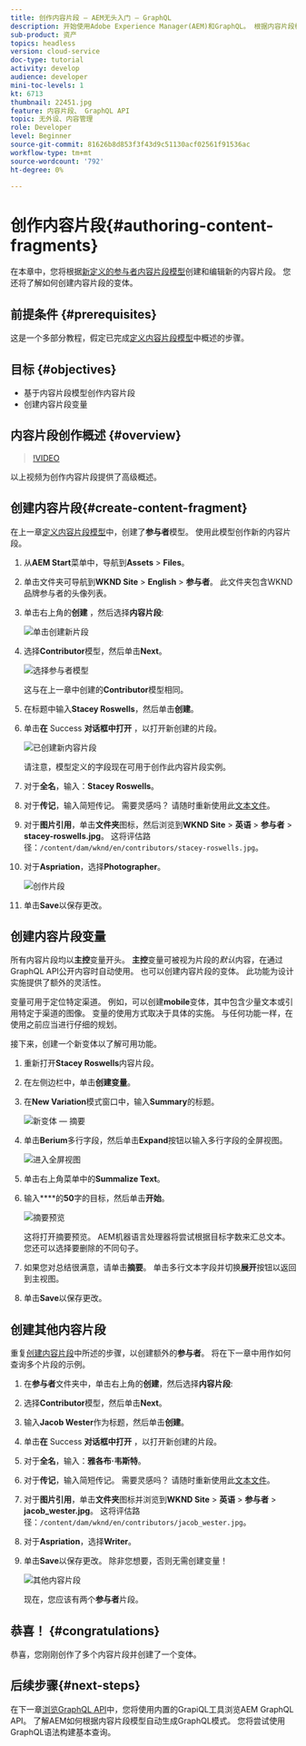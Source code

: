 ```yaml
---
title: 创作内容片段 — AEM无头入门 — GraphQL
description: 开始使用Adobe Experience Manager(AEM)和GraphQL。 根据内容片段模型创建和编辑新的内容片段。 了解如何创建内容片段的变体。
sub-product: 资产
topics: headless
version: cloud-service
doc-type: tutorial
activity: develop
audience: developer
mini-toc-levels: 1
kt: 6713
thumbnail: 22451.jpg
feature: 内容片段、 GraphQL API
topic: 无外设、内容管理
role: Developer
level: Beginner
source-git-commit: 81626b8d853f3f43d9c51130acf02561f91536ac
workflow-type: tm+mt
source-wordcount: '792'
ht-degree: 0%

---
```



# 创作内容片段{#authoring-content-fragments}

在本章中，您将根据[新定义的参与者内容片段模型](./content-fragment-models.md)创建和编辑新的内容片段。 您还将了解如何创建内容片段的变体。

## 前提条件 {#prerequisites}

这是一个多部分教程，假定已完成[定义内容片段模型](./content-fragment-models.md)中概述的步骤。

## 目标 {#objectives}

* 基于内容片段模型创作内容片段
* 创建内容片段变量

## 内容片段创作概述 {#overview}

>[!VIDEO](https://video.tv.adobe.com/v/22451/?quality=12&learn=on)

以上视频为创作内容片段提供了高级概述。

## 创建内容片段{#create-content-fragment}

在上一章[定义内容片段模型](./content-fragment-models.md)中，创建了&#x200B;**参与者**&#x200B;模型。 使用此模型创作新的内容片段。

1. 从&#x200B;**AEM Start**&#x200B;菜单中，导航到&#x200B;**Assets** > **Files**。
1. 单击文件夹可导航到&#x200B;**WKND Site** > **English** > **参与者**。 此文件夹包含WKND品牌参与者的头像列表。

1. 单击右上角的&#x200B;**创建** ，然后选择&#x200B;**内容片段**:

   ![单击创建新片段](assets/author-content-fragments/create-content-fragment-menu.png)

1. 选择&#x200B;**Contributor**&#x200B;模型，然后单击&#x200B;**Next**。

   ![选择参与者模型](assets/author-content-fragments/select-contributor-model.png)

   这与在上一章中创建的&#x200B;**Contributor**&#x200B;模型相同。

1. 在标题中输入&#x200B;**Stacey Roswells**，然后单击&#x200B;**创建**。
1. 单击&#x200B;**在** Success **对话框中打开** ，以打开新创建的片段。

   ![已创建新内容片段](assets/author-content-fragments/new-content-fragment.png)

   请注意，模型定义的字段现在可用于创作此内容片段实例。

1. 对于&#x200B;**全名**，输入：**Stacey Roswells**。
1. 对于&#x200B;**传记**，输入简短传记。 需要灵感吗？ 请随时重新使用此[文本文件](assets/author-content-fragments/stacey-roswells-bio.txt)。
1. 对于&#x200B;**图片引用**，单击&#x200B;**文件夹**&#x200B;图标，然后浏览到&#x200B;**WKND Site** > **英语** > **参与者** > **stacey-roswells.jpg**。 这将评估路径：`/content/dam/wknd/en/contributors/stacey-roswells.jpg`。
1. 对于&#x200B;**Aspriation**，选择&#x200B;**Photographer**。

   ![创作片段](assets/author-content-fragments/stacye-roswell-fragment-authored.png)

1. 单击&#x200B;**Save**&#x200B;以保存更改。

## 创建内容片段变量

所有内容片段均以&#x200B;**主控**&#x200B;变量开头。 **主控**&#x200B;变量可被视为片段的&#x200B;*默认*&#x200B;内容，在通过GraphQL API公开内容时自动使用。 也可以创建内容片段的变体。 此功能为设计实施提供了额外的灵活性。

变量可用于定位特定渠道。 例如，可以创建&#x200B;**mobile**&#x200B;变体，其中包含少量文本或引用特定于渠道的图像。 变量的使用方式取决于具体的实施。 与任何功能一样，在使用之前应当进行仔细的规划。

接下来，创建一个新变体以了解可用功能。

1. 重新打开&#x200B;**Stacey Roswells**&#x200B;内容片段。
1. 在左侧边栏中，单击&#x200B;**创建变量**。
1. 在&#x200B;**New Variation**&#x200B;模式窗口中，输入&#x200B;**Summary**&#x200B;的标题。

   ![新变体 — 摘要](assets/author-content-fragments/new-variation-summary.png)

1. 单击&#x200B;**Berium**&#x200B;多行字段，然后单击&#x200B;**Expand**&#x200B;按钮以输入多行字段的全屏视图。

   ![进入全屏视图](assets/author-content-fragments/enter-full-screen-view.png)

1. 单击右上角菜单中的&#x200B;**Summalize Text**。

1. 输入&#x200B;****&#x200B;的&#x200B;**50**&#x200B;字的目标，然后单击&#x200B;**开始**。

   ![摘要预览](assets/author-content-fragments/summarize-text-preview.png)

   这将打开摘要预览。 AEM机器语言处理器将尝试根据目标字数来汇总文本。 您还可以选择要删除的不同句子。

1. 如果您对总结很满意，请单击&#x200B;**摘要**。 单击多行文本字段并切换&#x200B;**展开**&#x200B;按钮以返回到主视图。

1. 单击&#x200B;**Save**&#x200B;以保存更改。

## 创建其他内容片段

重复[创建内容片段](#create-content-fragment)中所述的步骤，以创建额外的&#x200B;**参与者**。 将在下一章中用作如何查询多个片段的示例。

1. 在&#x200B;**参与者**&#x200B;文件夹中，单击右上角的&#x200B;**创建**，然后选择&#x200B;**内容片段**:
1. 选择&#x200B;**Contributor**&#x200B;模型，然后单击&#x200B;**Next**。
1. 输入&#x200B;**Jacob Wester**&#x200B;作为标题，然后单击&#x200B;**创建**。
1. 单击&#x200B;**在** Success **对话框中打开** ，以打开新创建的片段。
1. 对于&#x200B;**全名**，输入：**雅各布·韦斯特**。
1. 对于&#x200B;**传记**，输入简短传记。 需要灵感吗？ 请随时重新使用此[文本文件](assets/author-content-fragments/jacob-wester.txt)。
1. 对于&#x200B;**图片引用**，单击&#x200B;**文件夹**&#x200B;图标并浏览到&#x200B;**WKND Site** > **英语** > **参与者** > **jacob_wester.jpg**。 这将评估路径：`/content/dam/wknd/en/contributors/jacob_wester.jpg`。
1. 对于&#x200B;**Aspriation**，选择&#x200B;**Writer**。
1. 单击&#x200B;**Save**&#x200B;以保存更改。 除非您想要，否则无需创建变量！

   ![其他内容片段](assets/author-content-fragments/additional-content-fragment.png)

   现在，您应该有两个&#x200B;**参与者**&#x200B;片段。

## 恭喜！ {#congratulations}

恭喜，您刚刚创作了多个内容片段并创建了一个变体。

## 后续步骤{#next-steps}

在下一章[浏览GraphQL API](explore-graphql-api.md)中，您将使用内置的GrapiQL工具浏览AEM GraphQL API。 了解AEM如何根据内容片段模型自动生成GraphQL模式。 您将尝试使用GraphQL语法构建基本查询。